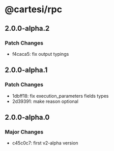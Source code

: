 # @cartesi/rpc

## 2.0.0-alpha.2

### Patch Changes

- f4caca5: fix output typings

## 2.0.0-alpha.1

### Patch Changes

- 1dbff18: fix execution_parameters fields types
- 2d39391: make reason optional

## 2.0.0-alpha.0

### Major Changes

- c45c0c7: first v2-alpha version
